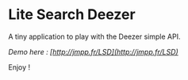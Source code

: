 Lite Search Deezer
=========

A tiny application to play with the Deezer simple API.

*Demo here : [http://jmpp.fr/LSD](http://jmpp.fr/LSD)*

Enjoy !